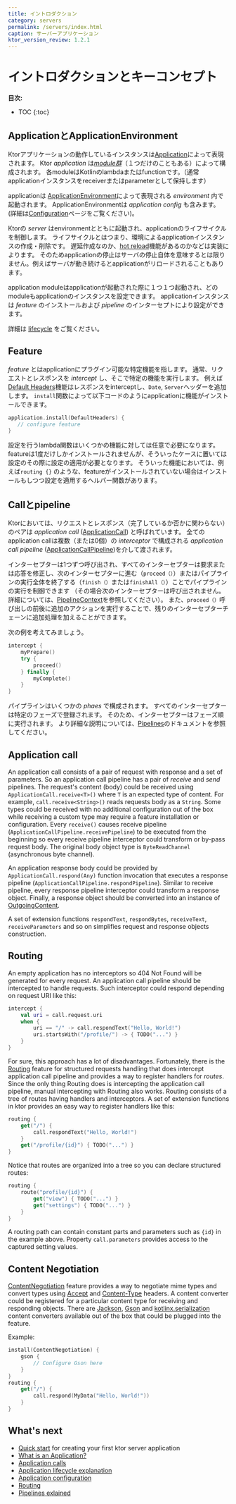 ```yaml
---
title: イントロダクション
category: servers
permalink: /servers/index.html
caption: サーバーアプリケーション
ktor_version_review: 1.2.1
---
```


# イントロダクションとキーコンセプト

**目次:**

* TOC
{:toc}

## ApplicationとApplicationEnvironment

Ktorアプリケーションの動作しているインスタンスは[Application](https://api.ktor.io/latest/io.ktor.application/-application/index.html)によって表現されます。
Ktor _application_ は[_module群_](/servers/application.html#modules)（１つだけのこともある）によって構成されます。
各moduleはKotlinのlambdaまたはfunctionです。（通常applicationインスタンスをreceiverまたはparameterとして保持します）

applicationは [ApplicationEnvironment](https://api.ktor.io/latest/io.ktor.application/-application-environment/index.html)によって表現される _environment_ 内で起動されます。
ApplicationEnvironmentは _application config_ も含みます。
 (詳細は[Configuration](/servers/configuration.html)ページをご覧ください)。
 
Ktorの _server_ はenvironmentとともに起動され、applicationのライフサイクルを制御します。
ライフサイクルとはつまり、環境によるapplicationインスタンスの作成・削除です。
遅延作成なのか、[hot reload](/servers/autoreload.html)機能があるのかなどは実装によります。
そのためapplicationの停止はサーバの停止自体を意味するとは限りません。例えばサーバが動き続けるとapplicationがリロードされることもあります。

application moduleはapplicationが起動された際に１つ１つ起動され、どのmoduleもapplicationのインスタンスを設定できます。
applicationインスタンスは _feature_ のインストールおよび _pipeline_ のインターセプトにより設定ができます。

詳細は [lifecycle](/servers/lifecycle.html) をご覧ください。

## Feature

_feature_ とはapplicationにプラグイン可能な特定機能を指します。
通常、リクエストとレスポンスを _intercept_ し、そこで特定の機能を実行します。
例えば[Default Headers](/servers/features/default-headers.html)機能はレスポンスをinterceptし、`Date`, `Server`ヘッダーを追加します。
`install`関数によって以下コードのようにapplicationに機能がインストールできます。

```kotlin
application.install(DefaultHeaders) {
   // configure feature
}
```

設定を行うlambda関数はいくつかの機能に対しては任意で必要になります。
featureは1度だけしかインストールされませんが、そういったケースに置いては設定のその際に設定の適用が必要となります。
そういった機能においては、例えば`routing {}` のような、featureがインストールされていない場合はインストールもしつつ設定を適用するヘルパー関数があります。

## Callとpipeline

Ktorにおいては、リクエストとレスポンス（完了しているか否かに関わらない）のペアは _application call_ ([ApplicationCall](/servers/calls.html)) と呼ばれています。
全てのapplication callは複数（または0個）の _interceptor_ で構成される _application call pipeline_ ([ApplicationCallPipeline](https://api.ktor.io/latest/io.ktor.application/-application-call-pipeline/index.html))を介して渡されます。

インターセプターは1つずつ呼び出され、すべてのインターセプターは要求または応答を修正し、次のインターセプターに進む（`proceed（）`）またはパイプラインの実行全体を終了する（`finish（）`または`finishAll（）`）ことでパイプラインの実行を制御できます
（その場合次のインターセプターは呼び出されません。詳細については、[PipelineContext](https://api.ktor.io/latest/io.ktor.util.pipeline/-pipeline-context/index.html)を参照してください）。 
また、`proceed（）`呼び出しの前後に追加のアクションを実行することで、残りのインターセプターチェーンに追加処理を加えることができます。

次の例を考えてみましょう。

```kotlin
intercept {
    myPrepare()
    try {
        proceed()
    } finally {
        myComplete()
    }
}
```

パイプラインはいくつかの _phaes_ で構成されます。
すべてのインターセプターは特定のフェーズで登録されます。
そのため、インターセプターはフェーズ順に実行されます。 
より詳細な説明については、[Pipelines](/advanced/pipeline)のドキュメントを参照してください。

## Application call

An application call consists of a pair of request with response and a set of parameters.
So an application call pipeline has a pair of _receive_ and _send_ pipelines. The request's content (body)
 could be received using `ApplicationCall.receive<T>()` where `T` is an expected type of content.
 For example, `call.receive<String>()` reads requests body as a `String`. Some types could be received with no
 additional configuration
 out of the box while receiving a custom type may require a feature installation or configuration.
 Every `receive()` causes receive pipeline (`ApplicationCallPipeline.receivePipeline`)
 to be executed from the beginning so every receive pipeline interceptor could transform or by-pass request body.
 The original body object type is `ByteReadChannel` (asynchronous byte channel).

An application response body could be provided by `ApplicationCall.respond(Any)` function invocation that
executes a response pipeline (`ApplicationCallPipeline.respondPipeline`). Similar to receive pipeline,
every response pipeline interceptor could transform a response object. Finally, a response object should be
converted into an instance of
[OutgoingContent](https://api.ktor.io/latest/io.ktor.http.content/-outgoing-content/index.html).

A set of extension functions `respondText`, `respondBytes`, `receiveText`, `receiveParameters` and so on
simplifies request and response objects construction.

## Routing

An empty application has no interceptors so 404 Not Found will be generated for every request.
 An application call pipeline should be intercepted to handle requests. Such interceptor could respond depending on
request URI like this:

```kotlin
intercept {
    val uri = call.request.uri
    when {
        uri == "/" -> call.respondText("Hello, World!")
        uri.startsWith("/profile/") -> { TODO("...") }
    }
}
```

For sure, this approach has a lot of disadvantages.
Fortunately, there is the [Routing](/servers/features/routing.html) feature for structured requests
handling that does intercept application call pipeline and provides a way to register handlers for _routes_.
Since the only thing Routing does is intercepting the application call pipeline, manual intercepting with Routing also works.
Routing consists of a tree of routes having handlers and interceptors. A set of extension functions in ktor
provides an easy way to register handlers like this:

```kotlin
routing {
    get("/") {
        call.respondText("Hello, World!")
    }
    get("/profile/{id}") { TODO("...") }
}
```

Notice that routes are organized into a tree so you can declare structured routes:

```kotlin
routing {
    route("profile/{id}") {
        get("view") { TODO("...") }
        get("settings") { TODO("...") }
    }
}
```

A routing path can contain constant parts and parameters such as `{id}` in the example above.
Property `call.parameters` provides access to the captured setting values.

## Content Negotiation

[ContentNegotiation](/servers/features/content-negotiation.html) feature provides a way to negotiate
mime types and convert types using [Accept](https://developer.mozilla.org/en-US/docs/Web/HTTP/Headers/Accept)
 and [Content-Type](https://developer.mozilla.org/en-US/docs/Web/HTTP/Headers/Content-Type) headers.
A content converter could be registered for a particular content type for receiving and responding objects.
There are [Jackson](/servers/features/content-negotiation/jackson.html),
 [Gson](/servers/features/content-negotiation/gson.html) and [kotlinx.serialization](https://jp.ktor.work/servers/features/content-negotiation/serialization-converter.html)
 content converters available out of the box that could be plugged into the feature.

Example:

```kotlin
install(ContentNegotiation) {
    gson {
        // Configure Gson here
    }
}
routing {
    get("/") {
        call.respond(MyData("Hello, World!"))
    }
}
```

## What's next

- [Quick start](/quickstart/index.html) for creating your first ktor server application
- [What is an Application?](/servers/application.html)
- [Application calls](/servers/calls.html)
- [Application lifecycle explanation](/servers/lifecycle.html)
- [Application configuration](/servers/configuration.html)
- [Routing](/servers/features/routing.html)
- [Pipelines exlained](/advanced/pipeline)
